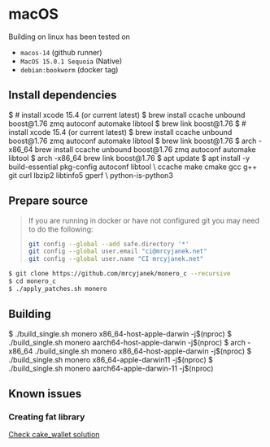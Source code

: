 # macOS

Building on linux has been tested on
- `macos-14` (github runner)
- `MacOS 15.0.1 Sequoia` (Native)
- `debian:bookworm` (docker tag)

## Install dependencies

<tabs>
<tab title="Native">
<code-block>
$ # install xcode 15.4 (or current latest)
$ brew install ccache unbound boost@1.76 zmq autoconf automake libtool 
$ brew link boost@1.76
</code-block>
</tab>
<tab title="Native (Rosetta2)">
<code-block>
$ # install xcode 15.4 (or current latest)
$ brew install ccache unbound boost@1.76 zmq autoconf automake libtool 
$ brew link boost@1.76
$ arch -x86_64 brew install ccache unbound boost@1.76 zmq autoconf automake libtool 
$ arch -x86_64 brew link boost@1.76
</code-block>
</tab>
<tab title="Linux">
<code-block>
$ apt update
$ apt install -y build-essential pkg-config autoconf libtool \
      ccache make cmake gcc g++ git curl lbzip2 libtinfo5 gperf \
      python-is-python3
</code-block>
</tab>
</tabs>

## Prepare source

> If you are running in docker or have not configured git you may need to do the following:
> ```bash
> git config --global --add safe.directory '*'
> git config --global user.email "ci@mrcyjanek.net"
> git config --global user.name "CI mrcyjanek.net"
> ```

```bash
$ git clone https://github.com/mrcyjanek/monero_c --recursive
$ cd monero_c
$ ./apply_patches.sh monero
```

## Building

<tabs>
<tab title="Native for x86_64 macOS">
<code-block>
$ ./build_single.sh monero x86_64-host-apple-darwin -j$(nproc)
</code-block>
</tab>
<tab title="Native for aarch64 macOS">
<code-block>
$ ./build_single.sh monero aarch64-host-apple-darwin -j$(nproc)
</code-block>
</tab>
<tab title="Native for x86_64 macOS (Rosseta2)">
<code-block>
$ arch -x86_64 ./build_single.sh monero x86_64-host-apple-darwin -j$(nproc)
</code-block>
</tab>
<tab title="Linux for x86_64 macOS">
<code-block>
$ ./build_single.sh monero x86_64-apple-darwin11 -j$(nproc)
</code-block>
</tab>
<tab title="Linux for aarch64 macOS">
<code-block>
$ ./build_single.sh monero aarch64-apple-darwin-11 -j$(nproc)
</code-block>
</tab>
</tabs>

## Known issues

### Creating fat library

[Check cake_wallet solution](https://github.com/cake-tech/cake_wallet/blob/main/scripts/macos/build_monero_all.sh)
